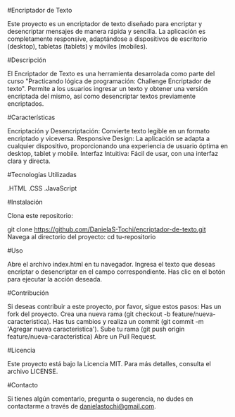 #Encriptador de Texto

Este proyecto es un encriptador de texto diseñado para encriptar y desencriptar mensajes de manera rápida y sencilla.
La aplicación es completamente responsive, adaptándose a dispositivos de escritorio (desktop), tabletas (tablets) y móviles (mobiles).

#Descripción

El Encriptador de Texto es una herramienta desarrolada como parte del curso "Practicando lógica de programación: Challenge Encriptador de texto". Permite a los usuarios
ingresar un texto y obtener una versión encriptada del mismo, así como desencriptar textos previamente encriptados.

#Características

Encriptación y Desencriptación: Convierte texto legible en un formato encriptado y viceversa.
Responsive Design: La aplicación se adapta a cualquier dispositivo, proporcionando una experiencia de usuario óptima en desktop, tablet y mobile.
Interfaz Intuitiva: Fácil de usar, con una interfaz clara y directa.

#Tecnologías Utilizadas

.HTML
.CSS
.JavaScript

#Instalación

Clona este repositorio:

git clone https://github.com/DanielaS-Tochi/encriptador-de-texto.git
Navega al directorio del proyecto:
cd tu-repositorio

#Uso

Abre el archivo index.html en tu navegador.
Ingresa el texto que deseas encriptar o desencriptar en el campo correspondiente.
Has clic en el botón para ejecutar la acción deseada.

#Contribución

Si deseas contribuir a este proyecto, por favor, sigue estos pasos:
Has un fork del proyecto.
Crea una nueva rama (git checkout -b feature/nueva-caracteristica).
Has tus cambios y realiza un commit (git commit -m 'Agregar nueva caracteristica').
Sube tu rama (git push origin feature/nueva-caracteristica)
Abre un Pull Request.

#Licencia

Este proyecto está bajo la Licencia MIT. Para más detalles, consulta el archivo LICENSE.

#Contacto

Si tienes algún comentario, pregunta o sugerencia, no dudes en contactarme a través de danielastochi@gmail.com.
